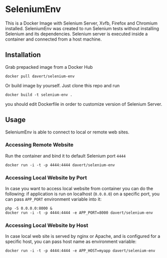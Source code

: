 SeleniumEnv
===========

This is a Docker Image with Selenium Server, Xvfb, Firefox and Chromium installed. SeleniumEnv was created to run Selenium tests without installing Selenium and its dependencies. Selenium server is executed inside a container and connected from a host machine.

## Installation

Grab prepacked image from a Docker Hub

```
docker pull davert/selenium-env
```


Or build image by yourself. Just clone this repo and run

```
docker build -t selenium-env .
```

you should edit Dockerfile in order to customize version of Selenium Server.

## Usage

SeleniumEnv is able to connect to local or remote web sites. 

### Accessing Remote Website

Run the container and bind it to default Selenium port `4444` 

```
docker run -i -t -p 4444:4444 davert/selenium-env 
```

### Accessing Local Website by Port

In case you want to access local website from container you can do the following:
if application is run on localhost (`0.0.0.0`) on a specific port, you can pass `APP_PORT` environment variable into it:

```
php -S 0.0.0.0:8000 & 
docker run -i -t -p 4444:4444 -e APP_PORT=8000 davert/selenium-env 
```

### Accessing Local Website by Host

In case local web site is served by nginx or Apache, and is configured for a specific host, you can pass host name as environment variable:

```
docker run -i -t -p 4444:4444 -e APP_HOST=myapp davert/selenium-env 
```

